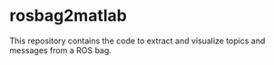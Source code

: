 # rosbag2matlab
This repository contains the code to extract and visualize topics and messages from a ROS bag.

